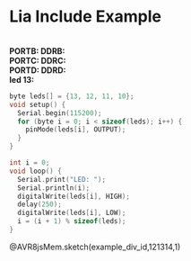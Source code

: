 <!--
author:   Fabian Bär

email:    Fabian.Baer@student.tu-freiberg.de

version:  0.0.3

comment:  Kein Kommentar!

import: https://fjangfaragesh.github.io/AVR8js-mem/INCLUDE.md

-->

# Lia Include Example
<lia-keep>
<div id="example_div_id">
    <wokwi-led color="red"   pin="13" label="13"></wokwi-led>
    <wokwi-led color="green" pin="12" label="12"></wokwi-led>
    <wokwi-led color="blue"  pin="11" label="11"></wokwi-led>
    <wokwi-led color="yellow"  pin="10" label="10"></wokwi-led>
    <span id="simulation-time"></span><br>
    <b>PORTB: </b><memout-element type="bin" address="0x25"></memout-element> <b>DDRB: </b><memout-element type="bin" address="0x24"></memout-element><br>
    <b>PORTC: </b><memout-element type="bin" address="0x28"></memout-element> <b>DDRC: </b><memout-element type="bin" address="0x27"></memout-element><br>
    <b>PORTD: </b><memout-element type="bin" address="0x2B"></memout-element> <b>DDRD: </b><memout-element type="bin" address="0x2A"></memout-element><br>     
    <b>led 13: </b><memout-element type="custom" output="extractBit(data[0x25],5)"></memout-element><br>

<memout-element
        type="diagram2"
        outputs="[ extractBit(data[0x25],5), extractBit(data[0x25],4)+1.5, extractBit(data[0x25],3)+3, extractBit(data[0x25],2)+4.5 ]"
        colors='["red","green","blue","yellow"]'
        labels='["red LED","green LED","blue LED","yellow LED"]'
        interval="20000000"
        title="Hallo liebe Welt, ich bin ein Diagram!"
        width="1000"
        height="500"
    ></memout-element>
</div>
</lia-keep>

``` cpp
byte leds[] = {13, 12, 11, 10};
void setup() {
  Serial.begin(115200);
  for (byte i = 0; i < sizeof(leds); i++) {
    pinMode(leds[i], OUTPUT);
  }
}

int i = 0;
void loop() {
  Serial.print("LED: ");
  Serial.println(i);
  digitalWrite(leds[i], HIGH);
  delay(250);
  digitalWrite(leds[i], LOW);
  i = (i + 1) % sizeof(leds);
}
```
@AVR8jsMem.sketch(example_div_id,121314,1)

